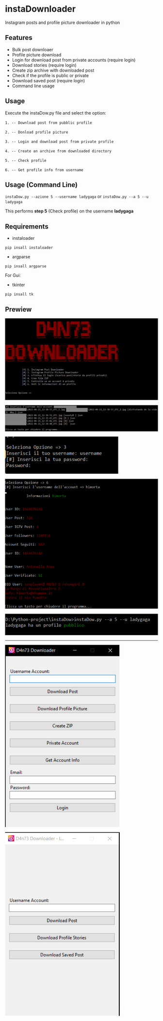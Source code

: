 # instaDownloader
Instagram posts and profile picture downloader in python

## Features
- Bulk post downloaer
- Profile picture download
- Login for download post from private accounts (require login)
- Download stories (require login)
- Create zip archive with downloaded post
- Check if the profile is public or private
- Download saved post (require login)
- Command line usage

## Usage
Execute the instaDow.py file and select the option:

`1. -- Download post from pubblic profile`

`2. -- Donload profile picture`

`3. -- Login and download post from private profile`

`4. -- Create an archive from downloaded directory`

`5. -- Check profile`

`6. -- Get profile info from username`

## Usage (Command Line)
 `instaDow.py --azione 5 --username ladygaga` or `instaDow.py --a 5 --u ladygaga`
 
 This performs **step 5** (Check profile) on the username **ladygaga**

## Requirements
- instaloader
```
pip insall instaloader
```
- argparse
```
pip insall argparse 
```

For Gui:
- tkinter
```
pip insall tk
```

## Prewiew
![1](./Screenshot/Screenshot_1.png)

![2](./Screenshot/Screenshot_2.png)

![3](./Screenshot/Screenshot_3.png)

![4](./Screenshot/Screenshot_4.png)

![5](./Screenshot/Screenshot_5.png)

---

![6](./Screenshot/Screenshot_6.png)

![7](./Screenshot/Screenshot_7.png)
